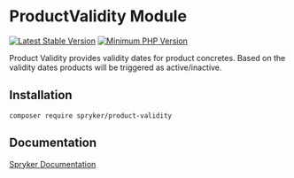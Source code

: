 # ProductValidity Module
[![Latest Stable Version](https://poser.pugx.org/spryker/product-validity/v/stable.svg)](https://packagist.org/packages/spryker/product-validity)
[![Minimum PHP Version](https://img.shields.io/badge/php-%3E%3D%208.0-8892BF.svg)](https://php.net/)

Product Validity provides validity dates for product concretes. Based on the validity dates products will be triggered as active/inactive.

## Installation

```
composer require spryker/product-validity
```

## Documentation

[Spryker Documentation](https://docs.spryker.com)
